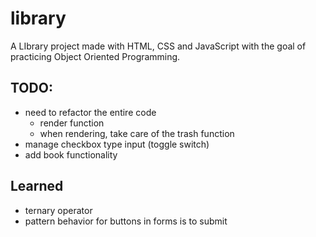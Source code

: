 # library
A LIbrary project made with HTML, CSS and JavaScript with the goal of practicing Object Oriented Programming.

## TODO:
- need to refactor the entire code
    - render function 
    - when rendering, take care of the trash function
- manage checkbox type input (toggle switch)
- add book functionality

## Learned
- ternary operator
- pattern behavior for buttons in forms is to submit

